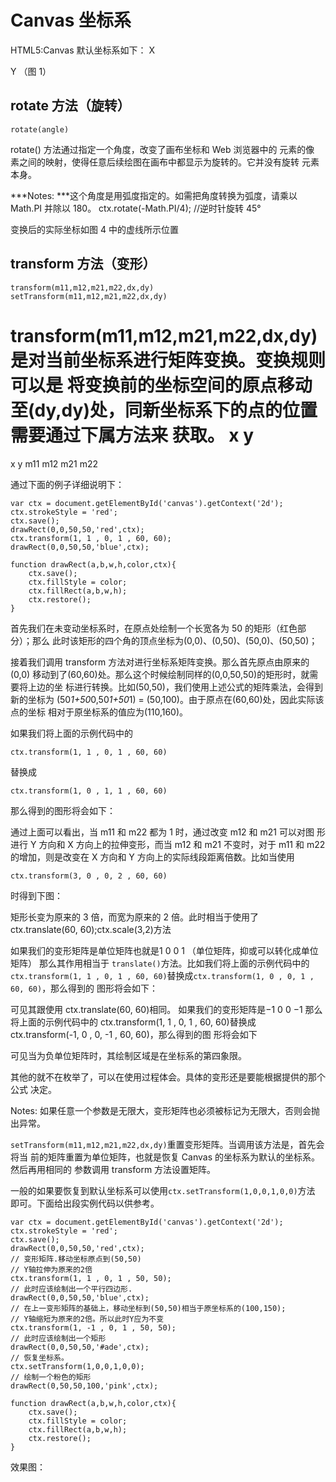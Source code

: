# Canvas 坐标系

HTML5:Canvas 默认坐标系如下：
X



Y
（图 1）

 
   
   
## rotate 方法（旋转）

    rotate(angle)
    
rotate() 方法通过指定一个角度，改变了画布坐标和 Web 浏览器中的 <Canvas> 元素的像
素之间的映射，使得任意后续绘图在画布中都显示为旋转的。它并没有旋转 <Canvas> 元素
本身。

***Notes: ***这个角度是用弧度指定的。如需把角度转换为弧度，请乘以 Math.PI 并除以 180。
ctx.rotate(-Math.PI/4); //逆时针旋转 45°

变换后的实际坐标如图 4 中的虚线所示位置
   
## transform 方法（变形）

    transform(m11,m12,m21,m22,dx,dy)
    setTransform(m11,m12,m21,m22,dx,dy)
    
transform(m11,m12,m21,m22,dx,dy) 是对当前坐标系进行矩阵变换。变换规则可以是
将变换前的坐标空间的原点移动至(dy,dy)处，同新坐标系下的点的位置需要通过下属方法来
获取。
x
y
=
x
y
m11 m12
m21 m22

通过下面的例子详细说明下：


    var ctx = document.getElementById('canvas').getContext('2d');
    ctx.strokeStyle = 'red';
    ctx.save();
    drawRect(0,0,50,50,'red',ctx);
    ctx.transform(1, 1 , 0, 1 , 60, 60);
    drawRect(0,0,50,50,'blue',ctx);
    
    function drawRect(a,b,w,h,color,ctx){
        ctx.save();
        ctx.fillStyle = color;
        ctx.fillRect(a,b,w,h);
        ctx.restore();
    }

首先我们在未变动坐标系时，在原点处绘制一个长宽各为 50 的矩形（红色部分）；那么
此时该矩形的四个角的顶点坐标为(0,0)、(0,50)、(50,0)、(50,50)；

接着我们调用 transform 方法对进行坐标系矩阵变换。那么首先原点由原来的(0,0)
移动到了(60,60)处。那么这个时候绘制同样的(0,0,50,50)的矩形时，就需要将上边的坐
标进行转换。比如(50,50)，我们使用上述公式的矩阵乘法，会得到新的坐标为
(50*1+50*0,50*1+50*1) = (50,100)。由于原点在(60,60)处，因此实际该点的坐标
相对于原坐标系的值应为(110,160)。

如果我们将上面的示例代码中的 
  
    ctx.transform(1, 1 , 0, 1 , 60, 60)

替换成

    ctx.transform(1, 0 , 1, 1 , 60, 60)
    
那么得到的图形将会如下：

通过上面可以看出，当 m11 和 m22 都为 1 时，通过改变 m12 和 m21 可以对图
形进行 Y 方向和 X 方向上的拉伸变形，而当 m12 和 m21 不变时，对于 m11 和 m22
的增加，则是改变在 X 方向和 Y 方向上的实际线段距离倍数。比如当使用

    ctx.transform(3, 0 , 0, 2 , 60, 60)

时得到下图：

矩形长变为原来的 3 倍，而宽为原来的 2 倍。此时相当于使用了 ctx.translate(60,
60);ctx.scale(3,2)方法

如果我们的变形矩阵是单位矩阵也就是1 0
0 1
（单位矩阵，抑或可以转化成单位矩阵）
那么其作用相当于 `translate()`方法。比如我们将上面的示例代码中的`ctx.transform(1,
1 , 0, 1 , 60, 60)`替换成`ctx.transform(1, 0 , 0, 1 , 60, 60)`，那么得到的
图形将会如下：

可见其跟使用 ctx.translate(60, 60)相同。
如果我们的变形矩阵是−1 0
0 −1
那么将上面的示例代码中的 ctx.transform(1, 1 ,
0, 1 , 60, 60)替换成 ctx.transform(-1, 0 , 0, -1 , 60, 60)，那么得到的图
形将会如下

可见当为负单位矩阵时，其绘制区域是在坐标系的第四象限。

其他的就不在枚举了，可以在使用过程体会。具体的变形还是要能根据提供的那个公式
决定。

Notes: 如果任意一个参数是无限大，变形矩阵也必须被标记为无限大，否则会抛出异常。

`setTransform(m11,m12,m21,m22,dx,dy)`重置变形矩阵。当调用该方法是，首先会将当
前的矩阵重置为单位矩阵，也就是恢复 Canvas 的坐标系为默认的坐标系。然后再用相同的
参数调用 transform 方法设置矩阵。

一般的如果要恢复到默认坐标系可以使用`ctx.setTransform(1,0,0,1,0,0)`方法
即可。下面给出段实例代码以供参考。

    var ctx = document.getElementById('canvas').getContext('2d');
    ctx.strokeStyle = 'red';
    ctx.save();
    drawRect(0,0,50,50,'red',ctx);
    // 变形矩阵.移动坐标原点到(50,50)
    // Y轴拉伸为原来的2倍
    ctx.transform(1, 1 , 0, 1 , 50, 50);
    // 此时应该绘制出一个平行四边形.
    drawRect(0,0,50,50,'blue',ctx);
    // 在上一变形矩阵的基础上，移动坐标到(50,50)相当于原坐标系的(100,150);
    // Y轴缩短为原来的2倍。所以此时Y应为不变
    ctx.transform(1, -1 , 0, 1 , 50, 50);
    // 此时应该绘制出一个矩形
    drawRect(0,0,50,50,'#ade',ctx);
    // 恢复坐标系。
    ctx.setTransform(1,0,0,1,0,0);
    // 绘制一个粉色的矩形
    drawRect(0,50,50,100,'pink',ctx);
    
    function drawRect(a,b,w,h,color,ctx){
        ctx.save();
        ctx.fillStyle = color;
        ctx.fillRect(a,b,w,h);
        ctx.restore();
    }
    
效果图：
